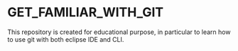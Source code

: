# GET_FAMILIAR_WITH_GIT
This repository is created for educational purpose, in particular to learn how to use git with both eclipse IDE and CLI.
